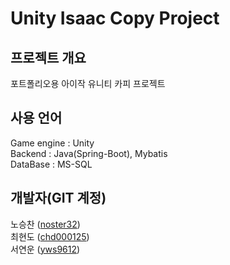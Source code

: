 # Unity Isaac Copy Project
## 프로젝트 개요
포트폴리오용 아이작 유니티 카피 프로젝트
## 사용 언어
Game engine : Unity  
Backend : Java(Spring-Boot), Mybatis  
DataBase : MS-SQL

## 개발자(GIT 계정)
노승찬 ([noster32](https://github.com/noster32))  
최현도 ([chd000125](https://github.com/chd000125))  
서연운 ([yws9612](https://github.com/yws9612))  

